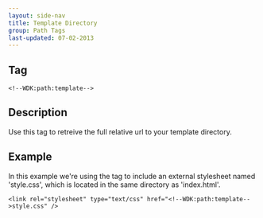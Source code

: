 ```yaml
---
layout: side-nav
title: Template Directory
group: Path Tags
last-updated: 07-02-2013
---
```


## Tag

`<!--WDK:path:template-->`

## Description

Use this tag to retreive the full relative url to your template directory.

## Example

In this example we're using the tag to include an external stylesheet named 'style.css', which is located in the same directory as 'index.html'.

~~~
<link rel="stylesheet" type="text/css" href="<!--WDK:path:template-->style.css" />
~~~